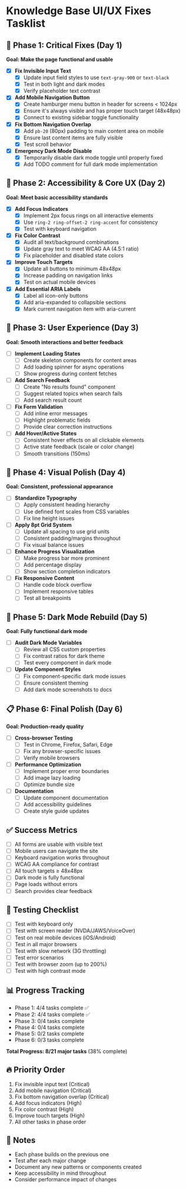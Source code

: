 # Knowledge Base UI/UX Fixes Tasklist

## 🚨 Phase 1: Critical Fixes (Day 1)
**Goal: Make the page functional and usable**

- [x] **Fix Invisible Input Text**
  - [x] Update input field styles to use `text-gray-900` or `text-black`
  - [x] Test in both light and dark modes
  - [x] Verify placeholder text contrast

- [x] **Add Mobile Navigation Button**
  - [x] Create hamburger menu button in header for screens < 1024px
  - [x] Ensure it's always visible and has proper touch target (48x48px)
  - [x] Connect to existing sidebar toggle functionality

- [x] **Fix Bottom Navigation Overlap**
  - [x] Add `pb-20` (80px) padding to main content area on mobile
  - [x] Ensure last content items are fully visible
  - [x] Test scroll behavior

- [x] **Emergency Dark Mode Disable**
  - [x] Temporarily disable dark mode toggle until properly fixed
  - [x] Add TODO comment for full dark mode implementation

## 🎯 Phase 2: Accessibility & Core UX (Day 2)
**Goal: Meet basic accessibility standards**

- [x] **Add Focus Indicators**
  - [x] Implement 2px focus rings on all interactive elements
  - [x] Use `ring-2 ring-offset-2 ring-accent` for consistency
  - [x] Test with keyboard navigation

- [x] **Fix Color Contrast**
  - [x] Audit all text/background combinations
  - [x] Update gray text to meet WCAG AA (4.5:1 ratio)
  - [x] Fix placeholder and disabled state colors

- [x] **Improve Touch Targets**
  - [x] Update all buttons to minimum 48x48px
  - [x] Increase padding on navigation links
  - [x] Test on actual mobile devices

- [x] **Add Essential ARIA Labels**
  - [x] Label all icon-only buttons
  - [x] Add aria-expanded to collapsible sections
  - [x] Mark current navigation item with aria-current

## 💪 Phase 3: User Experience (Day 3)
**Goal: Smooth interactions and better feedback**

- [ ] **Implement Loading States**
  - [ ] Create skeleton components for content areas
  - [ ] Add loading spinner for async operations
  - [ ] Show progress during content fetches

- [ ] **Add Search Feedback**
  - [ ] Create "No results found" component
  - [ ] Suggest related topics when search fails
  - [ ] Add search result count

- [ ] **Fix Form Validation**
  - [ ] Add inline error messages
  - [ ] Highlight problematic fields
  - [ ] Provide clear correction instructions

- [ ] **Add Hover/Active States**
  - [ ] Consistent hover effects on all clickable elements
  - [ ] Active state feedback (scale or color change)
  - [ ] Smooth transitions (150ms)

## 🎨 Phase 4: Visual Polish (Day 4)
**Goal: Consistent, professional appearance**

- [ ] **Standardize Typography**
  - [ ] Apply consistent heading hierarchy
  - [ ] Use defined font scales from CSS variables
  - [ ] Fix line height issues

- [ ] **Apply 8pt Grid System**
  - [ ] Update all spacing to use grid units
  - [ ] Consistent padding/margins throughout
  - [ ] Fix visual balance issues

- [ ] **Enhance Progress Visualization**
  - [ ] Make progress bar more prominent
  - [ ] Add percentage display
  - [ ] Show section completion indicators

- [ ] **Fix Responsive Content**
  - [ ] Handle code block overflow
  - [ ] Implement responsive tables
  - [ ] Test all breakpoints

## 🔧 Phase 5: Dark Mode Rebuild (Day 5)
**Goal: Fully functional dark mode**

- [ ] **Audit Dark Mode Variables**
  - [ ] Review all CSS custom properties
  - [ ] Fix contrast ratios for dark theme
  - [ ] Test every component in dark mode

- [ ] **Update Component Styles**
  - [ ] Fix component-specific dark mode issues
  - [ ] Ensure consistent theming
  - [ ] Add dark mode screenshots to docs

## 📋 Phase 6: Final Polish (Day 6)
**Goal: Production-ready quality**

- [ ] **Cross-browser Testing**
  - [ ] Test in Chrome, Firefox, Safari, Edge
  - [ ] Fix any browser-specific issues
  - [ ] Verify mobile browsers

- [ ] **Performance Optimization**
  - [ ] Implement proper error boundaries
  - [ ] Add image lazy loading
  - [ ] Optimize bundle size

- [ ] **Documentation**
  - [ ] Update component documentation
  - [ ] Add accessibility guidelines
  - [ ] Create style guide updates

## ✅ Success Metrics
- [ ] All forms are usable with visible text
- [ ] Mobile users can navigate the site
- [ ] Keyboard navigation works throughout
- [ ] WCAG AA compliance for contrast
- [ ] All touch targets ≥ 48x48px
- [ ] Dark mode is fully functional
- [ ] Page loads without errors
- [ ] Search provides clear feedback

## 🧪 Testing Checklist
- [ ] Test with keyboard only
- [ ] Test with screen reader (NVDA/JAWS/VoiceOver)
- [ ] Test on real mobile devices (iOS/Android)
- [ ] Test in all major browsers
- [ ] Test with slow network (3G throttling)
- [ ] Test error scenarios
- [ ] Test with browser zoom (up to 200%)
- [ ] Test with high contrast mode

## 📊 Progress Tracking
- Phase 1: 4/4 tasks complete ✅
- Phase 2: 4/4 tasks complete ✅
- Phase 3: 0/4 tasks complete
- Phase 4: 0/4 tasks complete
- Phase 5: 0/2 tasks complete
- Phase 6: 0/3 tasks complete

**Total Progress: 8/21 major tasks** (38% complete)

## 🔥 Priority Order
1. Fix invisible input text (Critical)
2. Add mobile navigation (Critical)
3. Fix bottom navigation overlap (Critical)
4. Add focus indicators (High)
5. Fix color contrast (High)
6. Improve touch targets (High)
7. All other tasks in phase order

## 📝 Notes
- Each phase builds on the previous one
- Test after each major change
- Document any new patterns or components created
- Keep accessibility in mind throughout
- Consider performance impact of changes